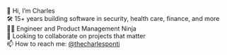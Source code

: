 👋 Hi, I’m Charles  
🛠 15+ years building software in security, health care, finance, and more  
💁‍♀️ Engineer and Product Management Ninja  
👀 Looking to collaborate on projects that matter  
📫 How to reach me: [@thecharlesponti](https://twitter.com/thecharlesponti)

<!---
charlesponti/charlesponti is a ✨ special ✨ repository because its `README.md` (this file) appears on your GitHub profile.
You can click the Preview link to take a look at your changes.
--->
